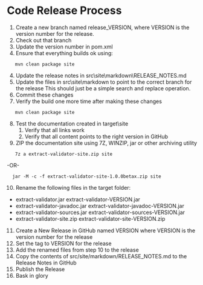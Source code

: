# Code Release Process
1. Create a new branch named release_VERSION, where VERSION is the version number for the release.
2. Check out that branch
3. Update the version number in pom.xml
3. Ensure that everything builds ok using:
```
   mvn clean package site
```
4. Update the release notes in src\site\markdown\RELEASE_NOTES.md
5. Update the files in src\site\markdown to point to the correct branch for the release
   This should just be a simple search and replace operation.
6. Commit these changes
7. Verify the build one more time after making these changes
```
   mvn clean package site
```
8. Test the documentation created in target\site
   1. Verify that all links work
   2. Verify that all content points to the right version in GitHub
9. ZIP the documentation site using 7Z, WINZIP, jar or other archiving utility
```
   7z a extract-validator-site.zip site
```
 -OR-
```
  jar -M -c -f extract-validator-site-1.0.0betax.zip site
```
10. Rename the following files in the target folder:
* extract-validator.jar extract-validator-VERSION.jar
* extract-validator-javadoc.jar extract-validator-javadoc-VERSION.jar
* extract-validator-sources.jar extract-validator-sources-VERSION.jar
* extract-validator-site.zip extract-validator-site-VERSION.zip

11. Create a New Release in GitHub named VERSION where VERSION is the version number for the release
12. Set the tag to VERSION for the release
13. Add the renamed files from step 10 to the release
14. Copy the contents of src/site/markdown/RELEASE_NOTES.md to the Release Notes in GitHub
15. Publish the Release
16. Bask in glory

